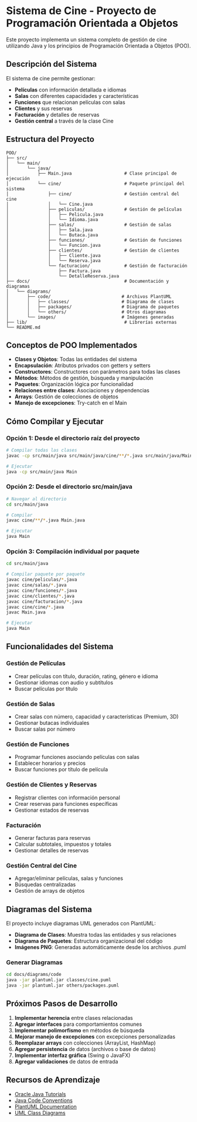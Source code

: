 # Sistema de Cine - Proyecto de Programación Orientada a Objetos

Este proyecto implementa un sistema completo de gestión de cine utilizando Java y los principios de Programación Orientada a Objetos (POO).

## Descripción del Sistema

El sistema de cine permite gestionar:
- **Películas** con información detallada e idiomas
- **Salas** con diferentes capacidades y características
- **Funciones** que relacionan películas con salas
- **Clientes** y sus reservas
- **Facturación** y detalles de reservas
- **Gestión central** a través de la clase Cine

## Estructura del Proyecto

```
POO/
├── src/
│   └── main/
│       └── java/
│           ├── Main.java                    # Clase principal de ejecución
│           └── cine/                        # Paquete principal del sistema
│               ├── cine/                    # Gestión central del cine
│               │   └── Cine.java
│               ├── peliculas/               # Gestión de películas
│               │   ├── Pelicula.java
│               │   └── Idioma.java
│               ├── salas/                   # Gestión de salas
│               │   ├── Sala.java
│               │   └── Butaca.java
│               ├── funciones/               # Gestión de funciones
│               │   └── Funcion.java
│               ├── clientes/                # Gestión de clientes
│               │   ├── Cliente.java
│               │   └── Reserva.java
│               └── facturacion/             # Gestión de facturación
│                   ├── Factura.java
│                   └── DetalleReserva.java
├── docs/                                    # Documentación y diagramas
│   └── diagrams/
│       ├── code/                           # Archivos PlantUML
│       │   ├── classes/                    # Diagrama de clases
│       │   ├── packages/                   # Diagrama de paquetes
│       │   └── others/                     # Otros diagramas
│       └── images/                         # Imágenes generadas
├── lib/                                     # Librerías externas
└── README.md
```

## Conceptos de POO Implementados

- **Clases y Objetos**: Todas las entidades del sistema
- **Encapsulación**: Atributos privados con getters y setters
- **Constructores**: Constructores con parámetros para todas las clases
- **Métodos**: Métodos de gestión, búsqueda y manipulación
- **Paquetes**: Organización lógica por funcionalidad
- **Relaciones entre clases**: Asociaciones y dependencias
- **Arrays**: Gestión de colecciones de objetos
- **Manejo de excepciones**: Try-catch en el Main

## Cómo Compilar y Ejecutar

### Opción 1: Desde el directorio raíz del proyecto
```bash
# Compilar todas las clases
javac -cp src/main/java src/main/java/cine/**/*.java src/main/java/Main.java

# Ejecutar
java -cp src/main/java Main
```

### Opción 2: Desde el directorio src/main/java
```bash
# Navegar al directorio
cd src/main/java

# Compilar
javac cine/**/*.java Main.java

# Ejecutar
java Main
```

### Opción 3: Compilación individual por paquete
```bash
cd src/main/java

# Compilar paquete por paquete
javac cine/peliculas/*.java
javac cine/salas/*.java
javac cine/funciones/*.java
javac cine/clientes/*.java
javac cine/facturacion/*.java
javac cine/cine/*.java
javac Main.java

# Ejecutar
java Main
```

## Funcionalidades del Sistema

### Gestión de Películas
- Crear películas con título, duración, rating, género e idioma
- Gestionar idiomas con audio y subtítulos
- Buscar películas por título

### Gestión de Salas
- Crear salas con número, capacidad y características (Premium, 3D)
- Gestionar butacas individuales
- Buscar salas por número

### Gestión de Funciones
- Programar funciones asociando películas con salas
- Establecer horarios y precios
- Buscar funciones por título de película

### Gestión de Clientes y Reservas
- Registrar clientes con información personal
- Crear reservas para funciones específicas
- Gestionar estados de reservas

### Facturación
- Generar facturas para reservas
- Calcular subtotales, impuestos y totales
- Gestionar detalles de reservas

### Gestión Central del Cine
- Agregar/eliminar películas, salas y funciones
- Búsquedas centralizadas
- Gestión de arrays de objetos

## Diagramas del Sistema

El proyecto incluye diagramas UML generados con PlantUML:
- **Diagrama de Clases**: Muestra todas las entidades y sus relaciones
- **Diagrama de Paquetes**: Estructura organizacional del código
- **Imágenes PNG**: Generadas automáticamente desde los archivos .puml

### Generar Diagramas
```bash
cd docs/diagrams/code
java -jar plantuml.jar classes/cine.puml
java -jar plantuml.jar others/packages.puml
```

## Próximos Pasos de Desarrollo

1. **Implementar herencia** entre clases relacionadas
2. **Agregar interfaces** para comportamientos comunes
3. **Implementar polimorfismo** en métodos de búsqueda
4. **Mejorar manejo de excepciones** con excepciones personalizadas
5. **Reemplazar arrays** con colecciones (ArrayList, HashMap)
6. **Agregar persistencia** de datos (archivos o base de datos)
7. **Implementar interfaz gráfica** (Swing o JavaFX)
8. **Agregar validaciones** de datos de entrada

## Recursos de Aprendizaje

- [Oracle Java Tutorials](https://docs.oracle.com/javase/tutorial/)
- [Java Code Conventions](https://www.oracle.com/java/technologies/javase/codeconventions-contents.html)
- [PlantUML Documentation](https://plantuml.com/)
- [UML Class Diagrams](https://www.uml-diagrams.org/class-diagrams.html)
